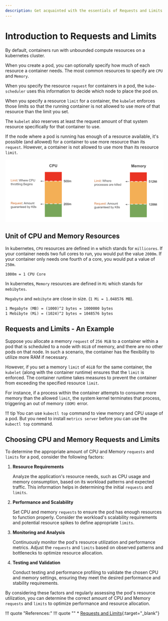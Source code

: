```yaml
---
description: Get acquainted with the essentials of Requests and Limits in Kubernetes. Learn how to allocate and manage computing resources effectively.
---
```



# Introduction to Requests and Limits

By default, containers run with unbounded compute resources on a kubernetes cluster.

When you create a pod, you can optionally specify how much of each resource a container needs. The most common resources to specify are `CPU` and `Memory`.

When you specify the resource `request` for containers in a pod, the `kube-scheduler` uses this information to decide which node to place the pod on.

When you specify a resource `limit` for a container, the `kubelet` enforces those limits so that the running container is not allowed to use more of that resource than the limit you set.

The `kubelet` also reserves at least the request amount of that system resource specifically for that container to use.

If the node where a pod is running has enough of a resource available, it's possible (and allowed) for a container to use more resource than its `request`. However, a container is not allowed to use more than its resource `limit`.

<p align="center">
    <img src="../../../../assets/eks-course-images/requests-and-limits/requests-and-limits.png" alt="Requests and Limits in Kubernetes" width="600" />
</p>


## Unit of CPU and Memory Resources

In kubernetes, `CPU` resources are defined in `m` which stands for `millicores`. If your container needs two full cores to run, you would put the value `2000m`. If your container only needs one fourth of a core, you would put a value of `250m`.

```
1000m = 1 CPU Core
```

In kubernetes, `Memory` resources are defined in `Mi` which stands for `mebibytes`. 

`Megabyte` and `mebibyte` are close in size. (`1 Mi = 1.048576 MB`).

```
1 Megabyte (MB) = (1000)^2 bytes = 1000000 bytes
1 Mebibyte (Mi) = (1024)^2 bytes = 1048576 bytes
```


## Requests and Limits - An Example

Suppose you allocate a memory `request` of `256 MiB` to a container within a pod that is scheduled to a node with `8GiB` of memory, and there are no other pods on that node. In such a scenario, the container has the flexibility to utilize more RAM if necessary.

However, if you set a memory `limit` of `4GiB` for the same container, the `kubelet` (along with the container runtime) ensures that the `limit` is enforced. The container runtime takes measures to prevent the container from exceeding the specified resource `limit`.

For instance, if a process within the container attempts to consume more memory than the allowed `limit`, the system kernel terminates that process, triggering an out of memory `(OOM)` error.

!!! tip
    You can use `kubectl top` command to view memory and CPU usage of a pod. But you need to install `metrics server` before you can use the `kubectl top` command.



## Choosing CPU and Memory Requests and Limits

To determine the appropriate amount of CPU and Memory `requests` and `limits` for a pod, consider the following factors:

1. **Resource Requirements**

    Analyze the application's resource needs, such as CPU usage and memory consumption, based on its workload patterns and expected traffic. This information helps in determining the initial `requests` and `limits`.

2. **Performance and Scalability**

    Set CPU and memory `requests` to ensure the pod has enough resources to function properly. Consider the workload's scalability requirements and potential resource spikes to define appropriate `limits`.

3. **Monitoring and Analysis**

    Continuously monitor the pod's resource utilization and performance metrics. Adjust the `requests` and `limits` based on observed patterns and bottlenecks to optimize resource allocation.

4. **Testing and Validation**

    Conduct testing and performance profiling to validate the chosen CPU and memory settings, ensuring they meet the desired performance and stability requirements.

By considering these factors and regularly assessing the pod's resource utilization, you can determine the correct amount of CPU and Memory `requests` and `limits` to optimize performance and resource allocation.


!!! quote "References:"
    !!! quote ""
        * [Requests and Limits]{:target="_blank"}


<!-- Hyperlinks -->
[Requests and Limits]: https://kubernetes.io/docs/concepts/configuration/manage-resources-containers/#requests-and-limits